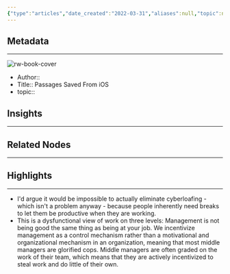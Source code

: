 ```yaml
---
{"type":"articles","date_created":"2022-03-31","aliases":null,"topic":null,"url":null,"layout":null,"banner":null,"dg-publish":true,"tags":null,"permalink":"/300-biblio/200-articles/passages-saved-from-i-os/","dgPassFrontmatter":true,"created":"2023-10-20T12:44:16.000-05:00","updated":"2023-10-20T12:44:16.000-05:00"}
---
```


## Metadata
---
![rw-book-cover](https://readwise-assets.s3.amazonaws.com/static/images/default-book-icon-4.11327a2af05a.png)
- Author:: 
- Title:: Passages Saved From iOS
- topic::  



## Insights
---
## Related Nodes
---

## Highlights 
---
- I'd argue it would be impossible to actually eliminate cyberloafing - which isn't a problem anyway - because people inherently need breaks to let them be productive when they are working.
- This is a dysfunctional view of work on three levels:
  Management is not being good the same thing as being at your job.
  We incentivize management as a control mechanism rather than a motivational and organizational mechanism in an organization, meaning that most middle managers are glorified cops.
  Middle managers are often graded on the work of their team, which means that they are actively incentivized to steal work and do little of their own.
